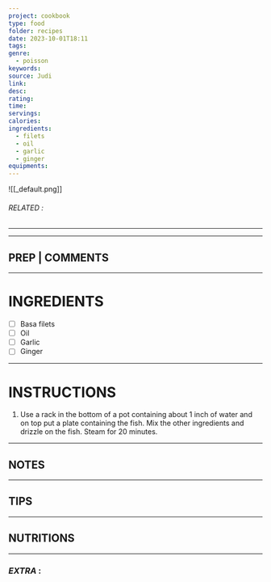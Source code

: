 ```yaml
---
project: cookbook
type: food
folder: recipes
date: 2023-10-01T18:11
tags: 
genre:
  - poisson
keywords: 
source: Judi
link: 
desc: 
rating: 
time: 
servings: 
calories: 
ingredients:
  - filets
  - oil
  - garlic
  - ginger
equipments:
---
```


![[_default.png]]
###### *RELATED* : 
---


---
## PREP | COMMENTS



---
# INGREDIENTS

- [ ] Basa filets
- [ ] Oil 
- [ ] Garlic
- [ ] Ginger

---
# INSTRUCTIONS

1. Use a rack in the bottom of a pot containing about 1 inch of water and on top put a plate containing the fish. Mix the other ingredients and drizzle on the fish. Steam for 20 minutes.

---
## NOTES



---
## TIPS



---
## NUTRITIONS



---
### *EXTRA* :



